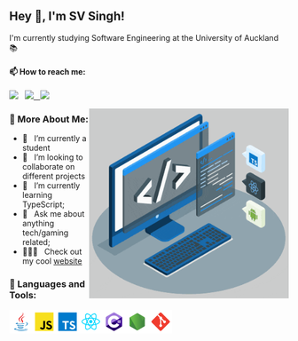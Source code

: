 ## Hey 👋, I'm SV Singh!

I'm currently studying Software Engineering at the University of Auckland 📚

#### 📫 How to reach me:
  
[<img src="https://img.icons8.com/color/48/000000/linkedin.png" width="3.5%"/>](https://www.linkedin.com/in/sv-singh/) &nbsp; <a href="mailto:svsingh.software@gmail.com"> <img src="https://img.icons8.com/fluent/48/000000/gmail.png" width="3.5%"/> &nbsp; [<img src="https://img.icons8.com/dusk/50/000000/domain.png" width="3.5%" />](https://www.svsingh.co.nz/)


<img align="right" alt="GIF" src="https://raw.githubusercontent.com/sv-singh/sv-singh/main/techstack.gif" width="360px"/>
  
### 🧐 More About Me:

- 🔭 &nbsp; I’m currently a student 
- 🤝 &nbsp; I’m looking to collaborate on different projects
- 🌱 &nbsp; I’m currently learning TypeScript; 
- 💬 &nbsp; Ask me about anything tech/gaming related;
- 👨🏻‍💻 &nbsp; Check out my cool [website](https://svsingh.co.nz/)



### 🔨 Languages and Tools:
<a href="https://www.java.com" target="_blank"><img align="left" alt="Java" height ="42px" src="https://raw.githubusercontent.com/sv-singh/icons/main/java/java.svg"></a>
<a href="https://developer.mozilla.org/en-US/docs/Web/JavaScript" target="_blank"> <img align="left" alt="JavaScript" height ="42px"  src="https://raw.githubusercontent.com/sv-singh/icons/main/javascript/javascript.svg"> </a>
<a href="https://www.typescriptlang.org/" target="_blank"><img align="left" alt="Typescirpt" height ="42px" src="https://raw.githubusercontent.com/sv-singh/icons/main/typescript/typescript.svg"></a>
<a href="https://reactjs.org/" target="_blank"> <img align="left" alt="React" height ="42px" src="https://raw.githubusercontent.com/sv-singh/icons/main/react/react.svg"></a>
<a href="https://docs.microsoft.com/en-us/dotnet/csharp/" target="_blank"> <img align="left" alt="CSharp" height ="42px" src="https://raw.githubusercontent.com/sv-singh/icons/main/c%23/c%23.svg"></a>
<a href="https://nodejs.org" target="_blank"><img align="left" alt="Node.js" height ="42px" src="https://raw.githubusercontent.com/sv-singh/icons/main/node/node.svg"></a>
<a href="https://git-scm.com/" target="_blank"> <img src="https://raw.githubusercontent.com/sv-singh/icons/main/git-scm/git-scm.svg" align="left" alt="git" height='42px'/> </a>


<!---
sv-singh/sv-singh is a ✨ special ✨ repository because its `README.md` (this file) appears on your GitHub profile.
You can click the Preview link to take a look at your changes.
--->
